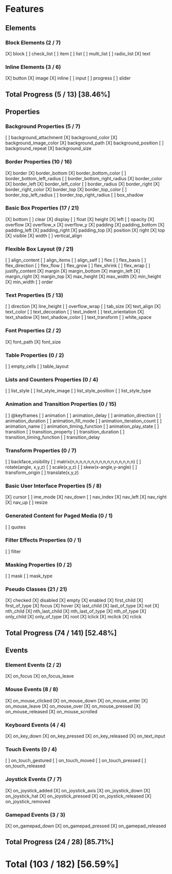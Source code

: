 # Features

## Elements

### Block Elements (2 / 7)

[X] block
[ ] check_list
[ ] item
[ ] list
[ ] multi_list
[ ] radio_list
[X] text

### Inline Elements (3 / 6)

[X] button
[X] image
[X] inline
[ ] input
[ ] progress
[ ] slider

## Total Progress (5 / 13) [38.46%]





## Properties

### Background Properties (5 / 7)

[ ] background_attachment
[X] background_color
[X] background_image_color
[X] background_path
[X] background_position
[ ] background_repeat
[X] background_size

### Border Properties (10 / 16)

[X] border
[X] border_bottom
[X] border_bottom_color
[ ] border_bottom_left_radius
[ ] border_bottom_right_radius
[X] border_color
[X] border_left
[X] border_left_color
[ ] border_radius
[X] border_right
[X] border_right_color
[X] border_top
[X] border_top_color
[ ] border_top_left_radius
[ ] border_top_right_radius
[ ] box_shadow

### Basic Box Properties (17 / 21)

[X] bottom
[ ] clear
[X] display
[ ] float
[X] height
[X] left
[ ] opacity
[X] overflow
[X] overflow_x
[X] overflow_y
[X] padding
[X] padding_bottom
[X] padding_left
[X] padding_right
[X] padding_top
[X] position
[X] right
[X] top
[X] visible
[X] width
[ ] vertical_align

### Flexible Box Layout (9 / 21)

[ ] align_content
[ ] align_items
[ ] align_self
[ ] flex
[ ] flex_basis
[ ] flex_direction
[ ] flex_flow
[ ] flex_grow
[ ] flex_shrink
[ ] flex_wrap
[ ] justify_content
[X] margin
[X] margin_bottom
[X] margin_left
[X] margin_right
[X] margin_top
[X] max_height
[X] max_width
[X] min_height
[X] min_width
[ ] order

### Text Properties (5 / 13)

[ ] direction
[X] line_height
[ ] overflow_wrap
[ ] tab_size
[X] text_align
[X] text_color
[ ] text_decoration
[ ] text_indent
[ ] text_orientation
[X] text_shadow
[X] text_shadow_color
[ ] text_transform
[ ] white_space

### Font Properties (2 / 2)

[X] font_path
[X] font_size

### Table Properties (0 / 2)

[ ] empty_cells
[ ] table_layout

### Lists and Counters Properties (0 / 4)

[ ] list_style
[ ] list_style_image
[ ] list_style_position
[ ] list_style_type

### Animation and Transition Properties (0 / 15)

[ ] @keyframes
[ ] animation
[ ] animation_delay
[ ] animation_direction
[ ] animation_duration
[ ] animation_fill_mode
[ ] animation_iteration_count
[ ] animation_name
[ ] animation_timing_function
[ ] animation_play_state
[ ] transition
[ ] transition_property
[ ] transition_duration
[ ] transition_timing_function
[ ] transition_delay

### Transform Properties (0 / 7)

[ ] backface_visibility
[ ] matrix(n,n,n,n,n,n,n,n,n,n,n,n,n,n,n,n)
[ ] rotate(angle, x,y,z)
[ ] scale(x,y,z)
[ ] skew(x-angle,y-angle)
[ ] transform_origin
[ ] translate(x,y,z)

### Basic User Interface Properties (5 / 8)

[X] cursor
[ ] ime_mode
[X] nav_down
[ ] nav_index
[X] nav_left
[X] nav_right
[X] nav_up
[ ] resize

### Generated Content for Paged Media (0 / 1)

[ ] quotes

### Filter Effects Properties (0 / 1)

[ ] filter

### Masking Properties (0 / 2)

[ ] mask
[ ] mask_type

### Pseudo Classes (21 / 21)

[X] checked
[X] disabled
[X] empty
[X] enabled
[X] first_child
[X] first_of_type
[X] focus
[X] hover
[X] last_child
[X] last_of_type
[X] not
[X] nth_child
[X] nth_last_child
[X] nth_last_of_type
[X] nth_of_type
[X] only_child
[X] only_of_type
[X] root
[X] lclick
[X] mclick
[X] rclick

## Total Progress (74 / 141) [52.48%]





## Events

### Element Events (2 / 2)

[X] on_focus
[X] on_focus_leave

### Mouse Events (8 / 8)

[X] on_mouse_clicked
[X] on_mouse_down
[X] on_mouse_enter
[X] on_mouse_leave
[X] on_mouse_over
[X] on_mouse_pressed
[X] on_mouse_released
[X] on_mouse_scrolled

### Keyboard Events (4 / 4)

[X] on_key_down
[X] on_key_pressed
[X] on_key_released
[X] on_text_input

### Touch Events (0 / 4)

[ ] on_touch_gestured
[ ] on_touch_moved
[ ] on_touch_pressed
[ ] on_touch_released

### Joystick Events (7 / 7)

[X] on_joystick_added
[X] on_joystick_axis
[X] on_joystick_down
[X] on_joystick_hat
[X] on_joystick_pressed
[X] on_joystick_released
[X] on_joystick_removed

### Gamepad Events (3 / 3)

[X] on_gamepad_down
[X] on_gamepad_pressed
[X] on_gamepad_released

## Total Progress (24 / 28) [85.71%]





# Total (103 / 182) [56.59%]
